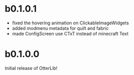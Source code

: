 # b0.1.0.1
* fixed the hovering animation on ClickableImageWidgets
* added modmenu metadata for quilt and fabric
* made ConfigScreen use CTxT instead of minecraft Text

# b0.1.0.0
Initial release of OtterLib!
